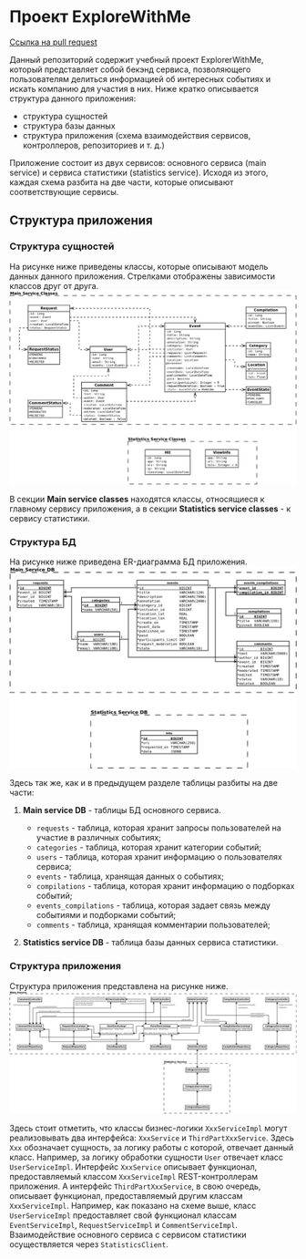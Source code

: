 # Проект ExploreWithMe
[Ссылка на pull request](https://github.com/pavalka/explore-with-me/pull/2)

Данный репозиторий содержит учебный проект ExplorerWithMe, который представляет собой бекэнд сервиса, позволяющего 
пользователям делиться информацией об интересных событиях и искать компанию для участия в них.
Ниже кратко описывается структура данного приложения:
- структура сущностей
- структура базы данных
- структура приложения (схема взаимодействия сервисов, контроллеров, репозиториев и т. д.)

Приложение состоит из двух сервисов: основного сервиса (main service) и сервиса статистики (statistics service). Исходя 
из этого, каждая схема разбита на две части, которые описывают соответствующие сервисы.

## Структура приложения
### Структура сущностей
На рисунке ниже приведены классы, которые описывают модель данных данного приложения. Стрелками отображены зависимости 
классов друг от друга.
![Структура сущностей](doc/classes_diagram.png)

В секции **Main service classes** находятся классы, относящиеся к главному сервису приложения, а в секции **Statistics
service classes** - к сервису статистики.

### Структура БД
На рисунке ниже приведена ER-диаграмма БД приложения.
![ER-диаграмма БД](doc/er-diagram.png)

Здесь так же, как и в предыдущем разделе таблицы разбиты на две части:
1. **Main service DB** - таблицы БД основного сервиса.
   
   - `requests` - таблица, которая хранит запросы пользователей на участие в различных событиях;
   - `categories` - таблица, которая хранит категории событий;
   - `users` - таблица, которая хранит информацию о пользователях сервиса;
   - `events` - таблица, хранящая данных о событиях;
   - `compilations` - таблица, которая хранит информацию о подборках событий;
   - `events_compilations` - таблица, которая задает связь между событиями и подборками событий;
   - `comments` - таблица, хранящая комментарии пользователей;

2. **Statistics service DB** - таблица базы данных сервиса статистики.

### Структура приложения
Структура приложения представлена на рисунке ниже.
![Структура приложения](doc/project_structure.png)

Здесь стоит отметить, что классы бизнес-логики `XxxServiceImpl` могут реализовывать два интерфейса: `XxxService` и 
`ThirdPartXxxService`. Здесь `Xxx` обозначает сущность, за логику работы с которой, отвечает данный класс. Например, 
за логику обработки сущности `User` отвечает класс `UserServiceImpl`. 
Интерфейс `XxxService` описывает функционал, предоставляемый классом `XxxServiceImpl` REST-контроллерам приложения. А 
интерфейс `ThirdPartXxxService`, в свою очередь, описывает функционал, предоставляемый другим классам `XxxServiceImpl`.
Например, как показано на схеме выше, класс `UserServiceImpl` предоставляет свой функционал классам `EventServiceImpl`, 
`RequestServiceImpl` и `CommentServiceImpl`.
Взаимодействие основного сервиса с сервисом статистики осуществляется через `StatisticsClient`.
